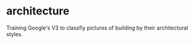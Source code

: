 # architecture
Training Google's V3 to classfiy pictures of building by their architectural styles.
